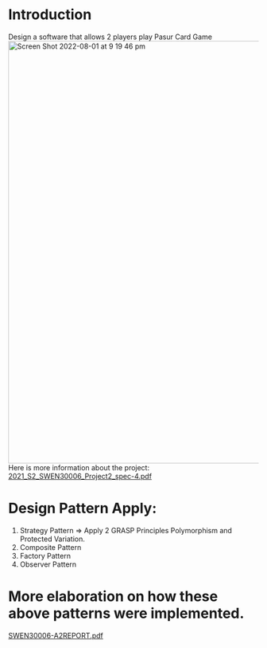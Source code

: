 # Introduction
Design a software that allows 2 players play Pasur Card Game
<img width="848" alt="Screen Shot 2022-08-01 at 9 19 46 pm" src="https://user-images.githubusercontent.com/67673784/182137434-b292d4ab-0887-4cdd-84cb-0ac1ac9d06ac.png">
Here is more information about the project: 
[2021_S2_SWEN30006_Project2_spec-4.pdf](https://github.com/JerryLuong/Pasur-Card-Game/files/9233471/2021_S2_SWEN30006_Project2_spec-4.pdf)
# Design Pattern Apply: 
1. Strategy Pattern => Apply 2 GRASP Principles Polymorphism and Protected Variation. 
2. Composite Pattern
3. Factory Pattern
4. Observer Pattern

# More elaboration on how these above patterns were implemented. 
[SWEN30006-A2REPORT.pdf](https://github.com/JerryLuong/Pasur-Card-Game/files/9233535/SWEN30006-A2REPORT.pdf)


